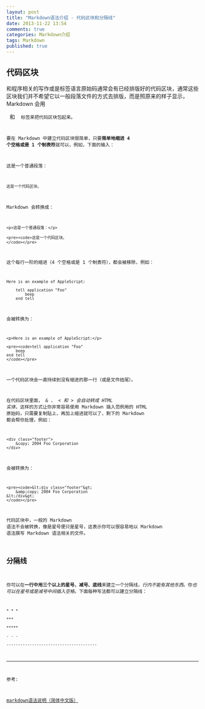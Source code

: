 ```yaml
---
layout: post
title: "Markdown语法介绍 - 代码区块和分隔线"
date: 2013-11-22 13:54
comments: true
categories: Markdown介绍
tags: Markdown
published: true
---
```


## 代码区块

和程序相关的写作或是标签语言原始码通常会有已经排版好的代码区块，通常这些区块我们并不希望它以一般段落文件的方式去排版，而是照原来的样子显示，Markdown 会用 <pre> 和 <code> 标签来把代码区块包起来。

要在 Markdown 中建立代码区块很简单，只要**简单地缩进 4 个空格或是 1 个制表符**就可以，例如，下面的输入：

这是一个普通段落：

    这是一个代码区块。

Markdown 会转换成：

    <p>这是一个普通段落：</p>

    <pre><code>这是一个代码区块。
    </code></pre>

这个每行一阶的缩进（4 个空格或是 1 个制表符），都会被移除，例如：

    Here is an example of AppleScript:

        tell application "Foo"
            beep
        end tell

会被转换为：

    <p>Here is an example of AppleScript:</p>

    <pre><code>tell application "Foo"
        beep
    end tell
    </code></pre>

一个代码区块会一直持续到没有缩进的那一行（或是文件结尾）。

在代码区块里面， *& 、 < 和 > 会自动转成 HTML 实体*，这样的方式让你非常容易使用 Markdown 插入范例用的 HTML 原始码，只需要复制贴上，再加上缩进就可以了，剩下的 Markdown 都会帮你处理，例如：

    <div class="footer">
        &copy; 2004 Foo Corporation
    </div>

会被转换为：

    <pre><code>&lt;div class="footer"&gt;
        &amp;copy; 2004 Foo Corporation
    &lt;/div&gt;
    </code></pre>

代码区块中，一般的 Markdown 语法不会被转换，像是星号便只是星号，这表示你可以很容易地以 Markdown 语法撰写 Markdown 语法相关的文件。

## 分隔线

你可以在**一行中用三个以上的星号、减号、底线**来建立一个分隔线，*行内不能有其他东西*。你*也可以在星号或是减号中间插入空格*。下面每种写法都可以建立分隔线：

    * * *

    ***

    *****

    - - -

    ---------------------------------------

---

参考: 

[markdown语法说明（简体中文版）](http://wowubuntu.com/markdown/)

